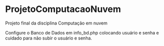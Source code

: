# ProjetoComputacaoNuvem
Projeto final da disciplina Computação em nuvem

Configure o Banco de Dados em info_bd.php colocando usuário e senha e cuidado para não subir o usuário e senha.
